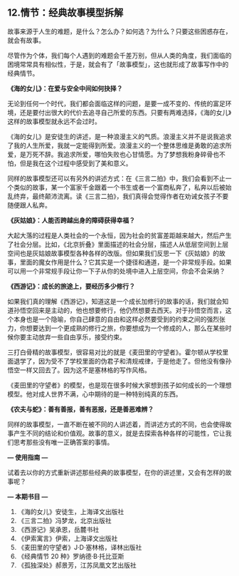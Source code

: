 ## 12.情节：经典故事模型拆解
故事来源于人生的难题，是什么？怎么办？如何选？为什么？只要这些困惑存在，就会有故事。


尽管作为个体，我们每个人遇到的难题会千差万别，但从人类的角度，我们面临的困境常常具有相似性，于是，就会有了「故事模型」，这也就形成了故事写作中的经典情节。


**《海的女儿》：在爱与安全中间如何抉择？**


无论到任何一个时代，我们都会面临这样的问题，是要一成不变的、传统的富足环境，还是要付出很大的代价去追寻自己所爱的东西。只要有两难选择，《海的女儿》这样的故事模型就永远不会过时。


《海的女儿》是安徒生的讲述，是一种浪漫主义的气质。浪漫主义并不是说我追求了我的人生所爱，我就一定能得到所爱。浪漫主义的一个整体思维是勇敢的追求所爱，是万死不辞。我追求所爱，哪怕失败也心甘情愿。为了梦想我粉身碎骨也不怕，但是我在这个过程中感受到了美和意义。


同样的故事模型还可以有另外的讲述方式：在《三言二拍》中，我们会看到不止一个类似的故事，某一个富家千金跟着一个书生或者一个富商私奔了，私奔以后被始乱终弃，最终颠沛流离。读《三言二拍》，我们真得会觉得作者在劝诫女孩子不要随便跟人私奔。


**《灰姑娘》：人能否跨越出身的障碍获得幸福？**


大起大落的过程是人类社会的一个永恒，因为社会的贫富差距越来越大，然后产生了社会分层。比如，《北京折叠》里面描述的社会分层，描述人从低层空间到上层空间也是灰姑娘故事模型各种各样的改版。但如果我们反思一下《灰姑娘》的故事，里面的魔女作用是什么？它其实是一个捷径和通道，是一个非常规手段。如果可以用一个非常规手段让你一下子从你的处境中进入上层空间，你会不会采纳？


**《西游记》：成长的旅途上，要经历多少修行？**


如果我们真的理解《西游记》，知道这是一个成长加修行的故事的话，我们就会知道孙悟空回来是主动的，他也想要修行，他仍然想要去西天。对于孙悟空而言，这个本身也是一个隐喻，你自己肆意的自由和这样必然要受到的约束之间的强烈张力，你想要达到一个更成熟的修行之旅，你要想成为一个修成的人，那么在某些时候你要主动放弃一些自由享乐，接受约束。


三打白骨精的故事模型，很容易对比的就是《麦田里的守望者》。霍尔顿从学校里面退学了，因为受不了学校里面的伪君子和清规戒律，于是他走了。但他没有像孙悟空一样又回去了。因为这不是塞林格的写作风格。


《麦田里的守望者》的模型，也是现在很多时候大家想到孩子如何成长的一个理想模型。他对成人世界不满，心中期待的是一种特别纯真的东西。


**《农夫与蛇》：善有善报，善有恶报，还是善恶难辨？**


同样的故事模型，一直不断在被不同的人讲述着，而讲述方式的不同，也会使得故事产生不同的结论和价值观。故事的意义，就是去探索各种各样的可能性，它让我们思考那些没有唯一正确答案的事情。


**— 使用指南 —**


试着去以你的方式重新讲述那些经典的故事模型，在你的讲述里，又会有怎样的故事呢？


**— 本期书目 —**


1. 《海的女儿》安徒生，上海译文出版社
2. 《三言二拍》冯梦龙，北京出版社
3. 《西游记》吴承恩，岳麓书社
4. 《伊索寓言》伊索，上海译文出版社
5. 《麦田里的守望者》J·D·塞林格，译林出版社
6. 《经典情节 20 种》罗纳德·B·托比亚斯
7. 《孤独深处》郝景芳，江苏凤凰文艺出版社
